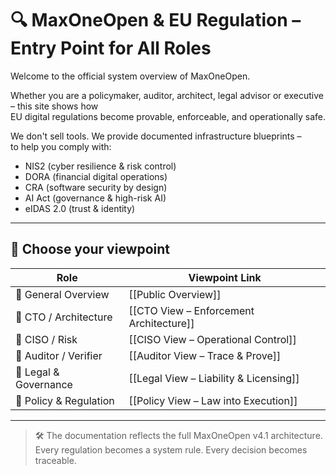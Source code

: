 # 🔍 MaxOneOpen & EU Regulation – Entry Point for All Roles

Welcome to the official system overview of MaxOneOpen.

Whether you are a policymaker, auditor, architect, legal advisor or executive – this site shows how  
EU digital regulations become provable, enforceable, and operationally safe.

We don't sell tools. We provide documented infrastructure blueprints –  
to help you comply with:

- NIS2 (cyber resilience & risk control)
- DORA (financial digital operations)
- CRA (software security by design)
- AI Act (governance & high-risk AI)
- eIDAS 2.0 (trust & identity)

---

## 🧭 Choose your viewpoint

| Role                     | Viewpoint Link                             |
|--------------------------|--------------------------------------------|
| 🔹 General Overview      | [[Public Overview]]                        |
| 🔹 CTO / Architecture    | [[CTO View – Enforcement Architecture]]    |
| 🔹 CISO / Risk           | [[CISO View – Operational Control]]        |
| 🔹 Auditor / Verifier    | [[Auditor View – Trace & Prove]]           |
| 🔹 Legal & Governance    | [[Legal View – Liability & Licensing]]     |
| 🔹 Policy & Regulation   | [[Policy View – Law into Execution]]       |

---

> 🛠️ The documentation reflects the full MaxOneOpen v4.1 architecture.  
> Every regulation becomes a system rule. Every decision becomes traceable.
